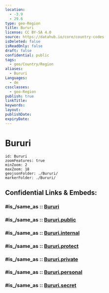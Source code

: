 ```yaml
---
location:
  - -3.9
  - 29.6
type: geo-Region
title: Bururi
license: CC BY-SA 4.0
source: https://datahub.io/core/country-codes
isDeleted: false
isReadOnly: false
draft: false
confidential: public
tags:
  - geo/Country/Region
aliases:
  - Bururi
Languages:
  - de
cssclasses:
  - geo-Region
publish: true
linkTitle:
keywords:
layout:
publishDate:
expiryDate:
---
```


# Bururi

```leaflet
id: Bururi
zoomFeatures: true 
minZoom: 2 
maxZoom: 18
geojsonFolder: ./Bururi/
markerFolder: ./Bururi/
```


## Confidential Links & Embeds: 

### #is_/same_as :: [Bururi](/_Standards/Earth/Continent/Africa/Africa~Central/Burundi/Provinces~Burundi/Bururi.md) 

### #is_/same_as :: [Bururi.public](/_public/Earth/Continent/Africa/Africa~Central/Burundi/Provinces~Burundi/Bururi.public.md) 

### #is_/same_as :: [Bururi.internal](/_internal/Earth/Continent/Africa/Africa~Central/Burundi/Provinces~Burundi/Bururi.internal.md) 

### #is_/same_as :: [Bururi.protect](/_protect/Earth/Continent/Africa/Africa~Central/Burundi/Provinces~Burundi/Bururi.protect.md) 

### #is_/same_as :: [Bururi.private](/_private/Earth/Continent/Africa/Africa~Central/Burundi/Provinces~Burundi/Bururi.private.md) 

### #is_/same_as :: [Bururi.personal](/_personal/Earth/Continent/Africa/Africa~Central/Burundi/Provinces~Burundi/Bururi.personal.md) 

### #is_/same_as :: [Bururi.secret](/_secret/Earth/Continent/Africa/Africa~Central/Burundi/Provinces~Burundi/Bururi.secret.md)

